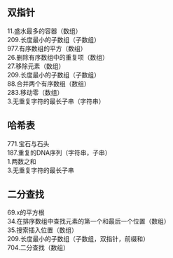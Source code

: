 ## 双指针
11.盛水最多的容器（数组）<br>
209.长度最小的子数组（子数组）<br>
977.有序数组的平方（数组）<br>
26.删除有序数组中的重复项（数组）<br>
27.移除元素（数组）<br>
209.长度最小的子数组（子数组）<br>
88.合并两个有序数组（数组）<br>
283.移动零（数组）<br>
3.无重复字符的最长子串（字符串）<br>

## 哈希表
771.宝石与石头<br>
187.重复的DNA序列（字符串，子串）<br>
1.两数之和<br>
3.无重复字符的最长子串<br>

## 二分查找
69.x的平方根<br>
34.在排序数组中查找元素的第一个和最后一个位置（数组）<br>
35.搜索插入位置（数组）<br>
209.长度最小的子数组（子数组，双指针，前缀和）<br>
704.二分查找（数组）<br>